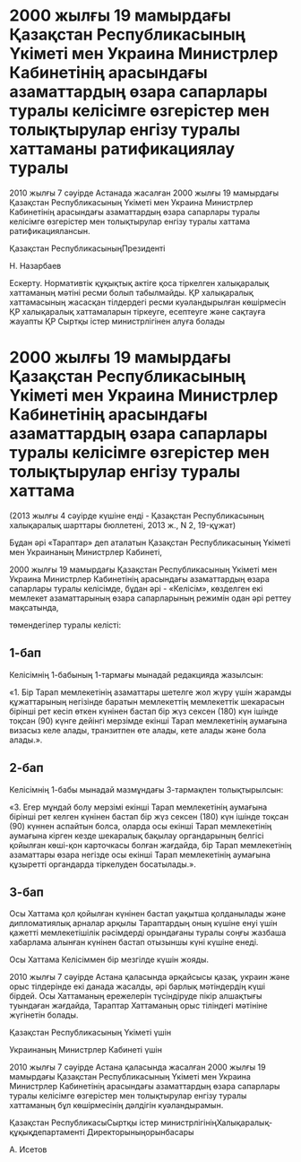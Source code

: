 # 2000 жылғы 19 мамырдағы Қазақстан Республикасының Үкіметі мен Украина Министрлер Кабинетінің арасындағы азаматтардың өзара сапарлары туралы келісімге өзгерістер мен толықтырулар енгізу туралы хаттаманы ратификациялау туралы

2010 жылғы 7 сәуірде Астанада жасалған 2000 жылғы 19 мамырдағы Қазақстан Республикасының Үкіметі мен Украина Министрлер Кабинетінің арасындағы азаматтардың өзара сапарлары туралы келісімге өзгерістер мен толықтырулар енгізу туралы хаттама ратификациялансын.

Қазақстан РеспубликасыныңПрезиденті

Н. Назарбаев

Ескерту. Нормативтік құқықтық актіге қоса тіркелген халықаралық хаттаманың мәтіні ресми болып табылмайды. ҚР халықаралық хаттамасының жасасқан тілдердегі ресми куәландырылған көшірмесін ҚР халықаралық хаттамаларын тіркеуге, есептеуге және сақтауға жауапты ҚР Сыртқы істер министрлігінен алуға болады

# 2000 жылғы 19 мамырдағы Қазақстан Республикасының Үкіметі мен Украина Министрлер Кабинетінің арасындағы азаматтардың өзара сапарлары туралы келісімге өзгерістер мен толықтырулар енгізу туралы хаттама

(2013 жылғы 4 сәуірде күшіне енді - Қазақстан Республикасының халықаралық шарттары бюллетені, 2013 ж., N 2, 19-құжат)

Бұдан әрі «Тараптар» деп аталатын Қазақстан Республикасының Үкіметі мен Украинаның Министрлер Кабинеті,

2000 жылғы 19 мамырдағы Қазақстан Республикасының Үкіметі мен Украина Министрлер Кабинетінің арасындағы азаматтардың өзара сапарлары туралы келісімде, бұдан әрі - «Келісім», көзделген екі мемлекет азаматтарының өзара сапарларының режимін одан әрі реттеу мақсатында,

төмендегілер туралы келісті:

## 1-бап

Келісімнің 1-бабының 1-тармағы мынадай редакцияда жазылсын:

«1. Бір Тарап мемлекетінің азаматтары шетелге жол жүру үшін жарамды құжаттарының негізінде баратын мемлекеттің мемлекеттік шекарасын бірінші рет кесіп өткен күнінен бастап бір жүз сексен (180) күн ішінде тоқсан (90) күнге дейінгі мерзімде екінші Тарап мемлекетінің аумағына визасыз келе алады, транзитпен өте алады, кете алады және бола алады.».

## 2-бап

Келісімнің 1-бабы мынадай мазмұндағы 3-тармақпен толықтырылсын:

«3. Егер мұндай болу мерзімі екінші Тарап мемлекетінің аумағына бірінші рет келген күнінен бастап бір жүз сексен (180) күн ішінде тоқсан (90) күннен аспайтын болса, оларда осы екінші Тарап мемлекетінің аумағына кірген кезде шекаралық бақылау органдарының белгісі қойылған көші-қон карточкасы болған жағдайда, бір Тарап мемлекетінің азаматтары өзара негізде осы екінші Тарап мемлекетінің аумағына құзыретті органдарда тіркелуден босатылады.».

## 3-бап

Осы Хаттама қол қойылған күнінен бастап уақытша қолданылады және дипломатиялық арналар арқылы Тараптардың оның күшіне енуі үшін қажетті мемлекетішілік рәсімдерді орындағаны туралы соңғы жазбаша хабарлама алынған күнінен бастап отызыншы күні күшіне енеді.

Осы Хаттама Келісіммен бір мезгілде күшін жояды.

2010 жылғы 7 сәуірде Астана қаласында әрқайсысы қазақ, украин және орыс тілдерінде екі данада жасалды, әрі барлық мәтіндердің күші бірдей. Осы Хаттаманың ережелерін түсіндіруде пікір алшақтығы туындаған жағдайда, Тараптар Хаттаманың орыс тіліндегі мәтініне жүгінетін болады.

Қазақстан Республикасының Үкіметі үшін

Украинаның Министрлер Кабинеті үшін

2010 жылғы 7 сәуірде Астана қаласында жасалған 2000 жылғы 19 мамырдағы Қазақстан Республикасының Үкіметі мен Украина Министрлер Кабинетінің арасындағы азаматтардың өзара сапарлары туралы келісімге өзгерістер мен толықтырулар енгізу туралы хаттаманың бұл көшірмесінің дәлдігін куәландырамын.

Қазақстан РеспубликасыСыртқы істер министрлігініңХалықаралық-құқықдепартаменті Директорыныңорынбасары

А. Исетов

